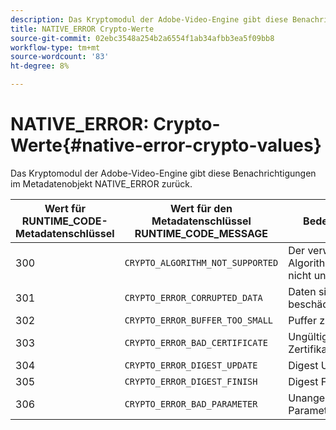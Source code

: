 ```yaml
---
description: Das Kryptomodul der Adobe-Video-Engine gibt diese Benachrichtigungen im Metadatenobjekt NATIVE_ERROR zurück.
title: NATIVE_ERROR Crypto-Werte
source-git-commit: 02ebc3548a254b2a6554f1ab34afbb3ea5f09bb8
workflow-type: tm+mt
source-wordcount: '83'
ht-degree: 8%

---
```


# NATIVE_ERROR: Crypto-Werte{#native-error-crypto-values}

Das Kryptomodul der Adobe-Video-Engine gibt diese Benachrichtigungen im Metadatenobjekt NATIVE_ERROR zurück.

| Wert für RUNTIME_CODE-Metadatenschlüssel | Wert für den Metadatenschlüssel RUNTIME_CODE_MESSAGE | Bedeutung |
|---|---|---|
| 300 | `CRYPTO_ALGORITHM_NOT_SUPPORTED` | Der verwendete Algorithmus wird nicht unterstützt. |
| 301 | `CRYPTO_ERROR_CORRUPTED_DATA` | Daten sind beschädigt. |
| 302 | `CRYPTO_ERROR_BUFFER_TOO_SMALL` | Puffer zu klein. |
| 303 | `CRYPTO_ERROR_BAD_CERTIFICATE` | Ungültiges Zertifikat. |
| 304 | `CRYPTO_ERROR_DIGEST_UPDATE` | Digest Update. |
| 305 | `CRYPTO_ERROR_DIGEST_FINISH` | Digest Finish. |
| 306 | `CRYPTO_ERROR_BAD_PARAMETER` | Unangemessener Parameter. |
